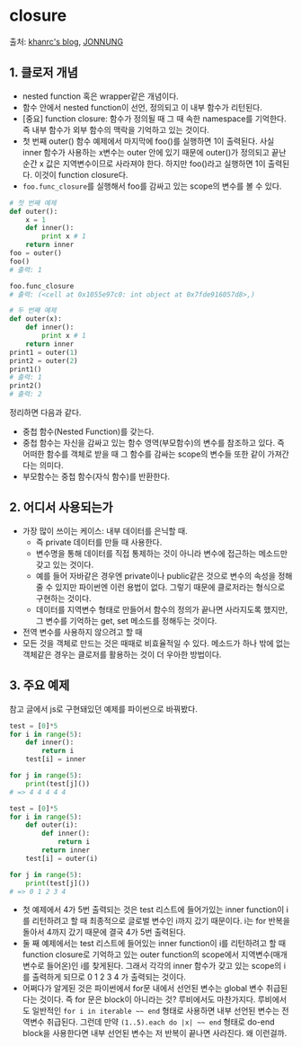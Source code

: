 # closure

출처: [khanrc's blog](http://khanrc.tistory.com/entry/decorator%EC%99%80-closure), [JONNUNG](http://jonnung.blogspot.kr/2014/09/python-easy-closure.html)

## 1. 클로저 개념

- nested function 혹은 wrapper같은 개념이다.
- 함수 안에서 nested function이 선언, 정의되고 이 내부 함수가 리턴된다.
- [중요] function closure: 함수가 정의될 때 그 때 속한 namespace를 기억한다. 즉 내부 함수가 외부 함수의 맥락을 기억하고 있는 것이다.
- 첫 번째 outer() 함수 예제에서 마지막에 foo()를 실행하면 1이 출력된다. 사실 inner 함수가 사용하는 x변수는 outer 안에 있기 때문에 outer()가 정의되고 끝난 순간 x 값은 지역변수이므로 사라져야 한다. 하지만 foo()라고 실행하면 1이 출력된다. 이것이 function closure다.
- `foo.func_closure`를 실행해서 foo를 감싸고 있는 scope의 변수를 볼 수 있다.

```python
# 첫 번째 예제
def outer():
    x = 1
    def inner():
        print x # 1
    return inner
foo = outer()
foo()
# 출력: 1

foo.func_closure
# 출력: (<cell at 0x1055e97c0: int object at 0x7fde916057d8>,)

# 두 번째 예제
def outer(x):
    def inner():
        print x # 1
    return inner
print1 = outer(1)
print2 = outer(2)
print1()
# 출력: 1
print2()
# 출력: 2
```

정리하면 다음과 같다.

- 중첩 함수(Nested Function)를 갖는다.
- 중첩 함수는 자신을 감싸고 있는 함수 영역(부모함수)의 변수를 참조하고 있다. 즉 어떠한 함수를 객체로 받을 때 그 함수를 감싸는 scope의 변수들 또한 같이 가져간다는 의미다.
- 부모함수는 중첩 함수(자식 함수)를 반환한다.

## 2. 어디서 사용되는가

- 가장 많이 쓰이는 케이스: 내부 데이터를 은닉할 때.
    + 즉 private 데이터를 만들 때 사용한다.
    + 변수명을 통해 데이터를 직접 통제하는 것이 아니라 변수에 접근하는 메소드만 갖고 있는 것이다.
    + 예를 들어 자바같은 경우엔 private이나 public같은 것으로 변수의 속성을 정해줄 수 있지만 파이썬엔 이런 용법이 없다. 그렇기 때문에 클로저라는 형식으로 구현하는 것이다.
    + 데이터를 지역변수 형태로 만들어서 함수의 정의가 끝나면 사라지도록 했지만, 그 변수를 기억하는 get, set 메소드를 정해두는 것이다.
- 전역 변수를 사용하지 않으려고 할 때
- 모든 것을 객체로 만드는 것은 때때로 비효율적일 수 있다. 메소드가 하나 밖에 없는 객체같은 경우는 클로저를 활용하는 것이 더 우아한 방법이다.

## 3. 주요 예제

참고 글에서 js로 구현돼있던 예제를 파이썬으로 바꿔봤다.

```python
test = [0]*5
for i in range(5):
    def inner():
        return i
    test[i] = inner

for j in range(5):
    print(test[j]())
# => 4 4 4 4 4

test = [0]*5
for i in range(5):
    def outer(i):
        def inner():
            return i
        return inner
    test[i] = outer(i)

for j in range(5):
    print(test[j]())
# => 0 1 2 3 4
```

- 첫 예제에서 4가 5번 출력되는 것은 test 리스트에 들어가있는 inner function이 i를 리턴하려고 할 때 최종적으로 글로벌 변수인 i까지 갔기 때문이다. i는 for 반복을 돌아서 4까지 갔기 때문에 결국 4가 5번 출력된다.
- 둘 째 예제에서는 test 리스트에 들어있는 inner function이 i를 리턴하려고 할 때 function closure로 기억하고 있는 outer function의 scope에서 지역변수(매개변수로 들어온)인 i를 찾게된다. 그래서 각각의 inner 함수가 갖고 있는 scope의 i를 출력하게 되므로 0 1 2 3 4 가 출력되는 것이다.
- 어쩌다가 알게된 것은 파이썬에서 for문 내에서 선언된 변수는 global 변수 취급된다는 것이다. 즉 for 문은 block이 아니라는 것? 루비에서도 마찬가지다. 루비에서도 일반적인 `for i in iterable ~~ end` 형태로 사용하면 내부 선언된 변수는 전역변수 취급된다. 그런데 만약 `(1..5).each do |x| ~~ end` 형태로 do-end block을 사용한다면 내부 선언된 변수는 저 반복이 끝나면 사라진다. 왜 이런걸까.
